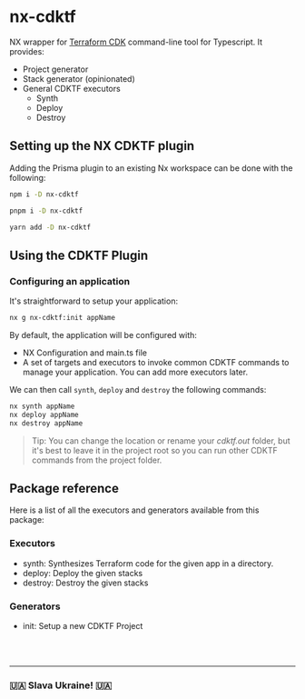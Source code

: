 # nx-cdktf

NX wrapper for [Terraform CDK](https://github.com/hashicorp/terraform-cdk) command-line tool for Typescript. It provides:

- Project generator
- Stack generator (opinionated)
- General CDKTF executors
  - Synth
  - Deploy
  - Destroy

## Setting up the NX CDKTF plugin

Adding the Prisma plugin to an existing Nx workspace can be done with the following:

```sh
npm i -D nx-cdktf
```

```sh
pnpm i -D nx-cdktf
```

```sh
yarn add -D nx-cdktf
```

## Using the CDKTF Plugin

### Configuring an application

It's straightforward to setup your application:

```bash
nx g nx-cdktf:init appName
```

By default, the application will be configured with:

- NX Configuration and main.ts file
- A set of targets and executors to invoke common CDKTF commands to manage your application. You can add more executors later.

We can then call `synth`,  `deploy` and `destroy` the following commands:

```bash
nx synth appName
nx deploy appName
nx destroy appName
```

> Tip: You can change the location or rename your _cdktf.out_ folder, but it's best to leave it in the project root so you can run other CDKTF commands from the project folder.

## Package reference

Here is a list of all the executors and generators available from this package:

### Executors

- synth: Synthesizes Terraform code for the given app in a directory.                   
- deploy: Deploy the given stacks
- destroy: Destroy the given stacks

### Generators

- init: Setup a new CDKTF Project

<br/>
<br/>


---
### 🇺🇦 Slava Ukraine! 🇺🇦
